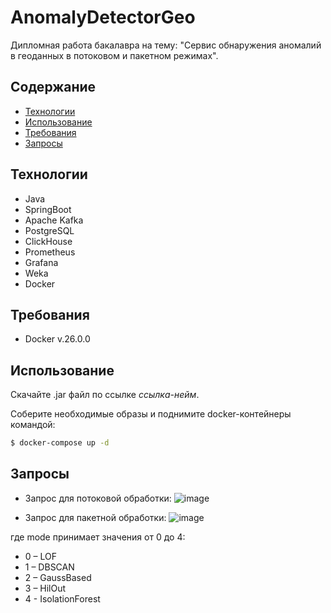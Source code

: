 # AnomalyDetectorGeo
Дипломная работа бакалавра на тему: "Сервис обнаружения аномалий в геоданных в потоковом и пакетном режимах". 
## Содержание
- [Технологии](#технологии)
- [Использование](#использование)
- [Требования](#требования)
- [Запросы](#запросы)

## Технологии
- Java
- SpringBoot
- Apache Kafka
- PostgreSQL
- ClickHouse
- Prometheus
- Grafana
- Weka
- Docker

## Требования
- Docker v.26.0.0

## Использование
Скачайте .jar файл по ссылке *ссылка-нейм*.

Соберите необходимые образы и поднимите docker-контейнеры командой:
```sh
$ docker-compose up -d
```

## Запросы
- Запрос для потоковой обработки:
![image](https://github.com/polmustdie/demokafka/assets/89970688/38d44c64-7d81-41c6-803c-4e1d816e9ddb)

- Запрос для пакетной обработки:
  ![image](https://github.com/polmustdie/demokafka/assets/89970688/e8ae841c-373d-4064-b285-8f7050a0235a)


где mode принимает значения от 0 до 4:
- 0 – LOF
- 1 – DBSCAN
- 2 – GaussBased
- 3 – HilOut
- 4 - IsolationForest
